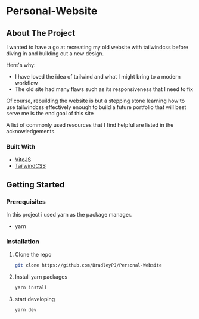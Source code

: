 # Personal-Website

<!-- ABOUT THE PROJECT -->

## About The Project

I wanted to have a go at recreating my old website with tailwindcss before diving in and building out a new design.

Here's why:

- I have loved the idea of tailwind and what I might bring to a modern workflow
- The old site had many flaws such as its responsiveness that I need to fix

Of course, rebuilding the website is but a stepping stone learning how to use tailwindcss effectively enough to build a future portfolio that will best serve me is the end goal of this site

A list of commonly used resources that I find helpful are listed in the acknowledgements.

### Built With

- [ViteJS](https://Vitejs.dev)
- [TailwindCSS](https://tailwindcss.com)

<!-- GETTING STARTED -->

## Getting Started

### Prerequisites

In this project i used yarn as the package manager.

- yarn

### Installation

1. Clone the repo
   ```sh
   git clone https://github.com/BradleyPJ/Personal-Website
   ```
2. Install yarn packages
   ```sh
   yarn install
   ```
3. start developing
   ```sh
   yarn dev
   ```
